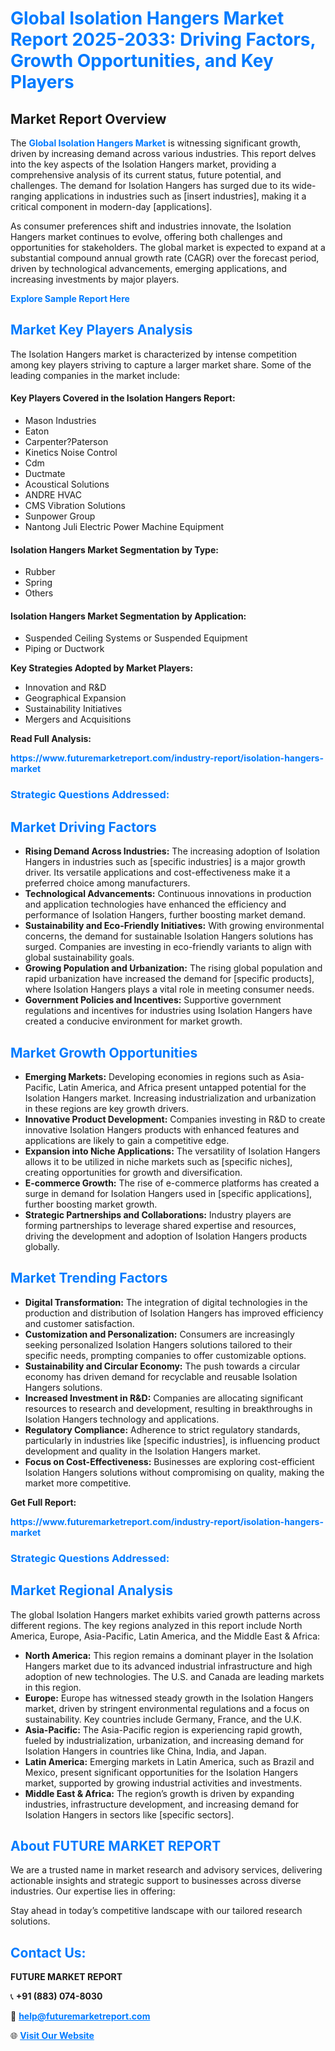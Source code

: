 <h1 style="color: #007BFF;">Global Isolation Hangers Market Report 2025-2033: Driving Factors, Growth Opportunities, and Key Players</h1>

<section id="overview">
<h2>Market Report Overview</h2>
<p>The <a href="https://www.futuremarketreport.com/industry-report/isolation-hangers-market" style="color: #007BFF; text-decoration: none;"><strong>Global Isolation Hangers Market</strong></a> is witnessing significant growth, driven by increasing demand across various industries. This report delves into the key aspects of the Isolation Hangers market, providing a comprehensive analysis of its current status, future potential, and challenges. The demand for Isolation Hangers has surged due to its wide-ranging applications in industries such as [insert industries], making it a critical component in modern-day [applications].</p>
<p>As consumer preferences shift and industries innovate, the Isolation Hangers market continues to evolve, offering both challenges and opportunities for stakeholders. The global market is expected to expand at a substantial compound annual growth rate (CAGR) over the forecast period, driven by technological advancements, emerging applications, and increasing investments by major players.</p>
</section>

<section id="overview">
<p><a href="https://www.futuremarketreport.com/request-sample/reportId=28087" style="color: #007BFF; text-decoration: none;"><strong>Explore Sample Report Here</strong></a></p>
</section>

<section id="key-players">
<h2 style="color: #007BFF;">Market Key Players Analysis</h2>
<p>The Isolation Hangers market is characterized by intense competition among key players striving to capture a larger market share. Some of the leading companies in the market include:</p>
<h4>Key Players Covered in the Isolation Hangers Report:</h4>
<ul><li>Mason Industries</li><li>Eaton</li><li>Carpenter?Paterson</li><li>Kinetics Noise Control</li><li>Cdm</li><li>Ductmate</li><li>Acoustical Solutions</li><li>ANDRE HVAC</li><li>CMS Vibration Solutions</li><li>Sunpower Group</li><li>Nantong Juli Electric Power Machine Equipment</li></ul>
<h4>Isolation Hangers Market Segmentation by Type:</h4>
<ul><li>Rubber</li><li>Spring</li><li>Others</li></ul>

<h4>Isolation Hangers Market Segmentation by Application:</h4>
<ul><li>Suspended Ceiling Systems or Suspended Equipment</li><li>Piping or Ductwork</li></ul>
<p><strong>Key Strategies Adopted by Market Players:</strong></p>
<ul>
<li>Innovation and R&D</li>
<li>Geographical Expansion</li>
<li>Sustainability Initiatives</li>
<li>Mergers and Acquisitions</li>
</ul>
</section>

<section>
<p><strong>Read Full Analysis: </strong></p><a href="https://www.futuremarketreport.com/industry-report/isolation-hangers-market" style="color: #007BFF; text-decoration: none;"><strong>https://www.futuremarketreport.com/industry-report/isolation-hangers-market</strong></a>
<h3 style="color: #007BFF;">Strategic Questions Addressed:</h3>
</section>

<section id="driving-factors">
<h2 style="color: #007BFF;">Market Driving Factors</h2>
<ul>
<li><strong>Rising Demand Across Industries:</strong> The increasing adoption of Isolation Hangers in industries such as [specific industries] is a major growth driver. Its versatile applications and cost-effectiveness make it a preferred choice among manufacturers.</li>
<li><strong>Technological Advancements:</strong> Continuous innovations in production and application technologies have enhanced the efficiency and performance of Isolation Hangers, further boosting market demand.</li>
<li><strong>Sustainability and Eco-Friendly Initiatives:</strong> With growing environmental concerns, the demand for sustainable Isolation Hangers solutions has surged. Companies are investing in eco-friendly variants to align with global sustainability goals.</li>
<li><strong>Growing Population and Urbanization:</strong> The rising global population and rapid urbanization have increased the demand for [specific products], where Isolation Hangers plays a vital role in meeting consumer needs.</li>
<li><strong>Government Policies and Incentives:</strong> Supportive government regulations and incentives for industries using Isolation Hangers have created a conducive environment for market growth.</li>
</ul>
</section>

<section id="growth-opportunities">
<h2 style="color: #007BFF;">Market Growth Opportunities</h2>
<ul>
<li><strong>Emerging Markets:</strong> Developing economies in regions such as Asia-Pacific, Latin America, and Africa present untapped potential for the Isolation Hangers market. Increasing industrialization and urbanization in these regions are key growth drivers.</li>
<li><strong>Innovative Product Development:</strong> Companies investing in R&D to create innovative Isolation Hangers products with enhanced features and applications are likely to gain a competitive edge.</li>
<li><strong>Expansion into Niche Applications:</strong> The versatility of Isolation Hangers allows it to be utilized in niche markets such as [specific niches], creating opportunities for growth and diversification.</li>
<li><strong>E-commerce Growth:</strong> The rise of e-commerce platforms has created a surge in demand for Isolation Hangers used in [specific applications], further boosting market growth.</li>
<li><strong>Strategic Partnerships and Collaborations:</strong> Industry players are forming partnerships to leverage shared expertise and resources, driving the development and adoption of Isolation Hangers products globally.</li>
</ul>
</section>

<section id="trending-factors">
<h2 style="color: #007BFF;">Market Trending Factors</h2>
<ul>
<li><strong>Digital Transformation:</strong> The integration of digital technologies in the production and distribution of Isolation Hangers has improved efficiency and customer satisfaction.</li>
<li><strong>Customization and Personalization:</strong> Consumers are increasingly seeking personalized Isolation Hangers solutions tailored to their specific needs, prompting companies to offer customizable options.</li>
<li><strong>Sustainability and Circular Economy:</strong> The push towards a circular economy has driven demand for recyclable and reusable Isolation Hangers solutions.</li>
<li><strong>Increased Investment in R&D:</strong> Companies are allocating significant resources to research and development, resulting in breakthroughs in Isolation Hangers technology and applications.</li>
<li><strong>Regulatory Compliance:</strong> Adherence to strict regulatory standards, particularly in industries like [specific industries], is influencing product development and quality in the Isolation Hangers market.</li>
<li><strong>Focus on Cost-Effectiveness:</strong> Businesses are exploring cost-efficient Isolation Hangers solutions without compromising on quality, making the market more competitive.</li>
</ul>
</section>

<section>
<p><strong>Get Full Report: </strong></p><a href="https://www.futuremarketreport.com/industry-report/isolation-hangers-market" style="color: #007BFF; text-decoration: none;"><strong>https://www.futuremarketreport.com/industry-report/isolation-hangers-market</strong></a>
<h3 style="color: #007BFF;">Strategic Questions Addressed:</h3>
</section>


<section id="regional-analysis">
<h2 style="color: #007BFF;">Market Regional Analysis</h2>
<p>The global Isolation Hangers market exhibits varied growth patterns across different regions. The key regions analyzed in this report include North America, Europe, Asia-Pacific, Latin America, and the Middle East & Africa:</p>
<ul>
<li><strong>North America:</strong> This region remains a dominant player in the Isolation Hangers market due to its advanced industrial infrastructure and high adoption of new technologies. The U.S. and Canada are leading markets in this region.</li>
<li><strong>Europe:</strong> Europe has witnessed steady growth in the Isolation Hangers market, driven by stringent environmental regulations and a focus on sustainability. Key countries include Germany, France, and the U.K.</li>
<li><strong>Asia-Pacific:</strong> The Asia-Pacific region is experiencing rapid growth, fueled by industrialization, urbanization, and increasing demand for Isolation Hangers in countries like China, India, and Japan.</li>
<li><strong>Latin America:</strong> Emerging markets in Latin America, such as Brazil and Mexico, present significant opportunities for the Isolation Hangers market, supported by growing industrial activities and investments.</li>
<li><strong>Middle East & Africa:</strong> The region’s growth is driven by expanding industries, infrastructure development, and increasing demand for Isolation Hangers in sectors like [specific sectors].</li>
</ul>
</section>

<footer>
<h2 style="color: #007BFF;">About FUTURE MARKET REPORT</h2>
<p>We are a trusted name in market research and advisory services, delivering actionable insights and strategic support to businesses across diverse industries. Our expertise lies in offering:</p>

<p>Stay ahead in today’s competitive landscape with our tailored research solutions.</p>

<h2 style="color: #007BFF;">Contact Us:</h2>
<p><strong>FUTURE MARKET REPORT</strong></p>
<p>📞 <strong>+91 (883) 074-8030</strong></p>
<p>📧 <strong><a href="mailto:help@futuremarketreport.com" style="color: #007BFF;">help@futuremarketreport.com</a></strong></p>
<p>🌐 <strong><a href="https://www.futuremarketreport.com/" style="color: #007BFF;">Visit Our Website</a></strong></p>
</footer>